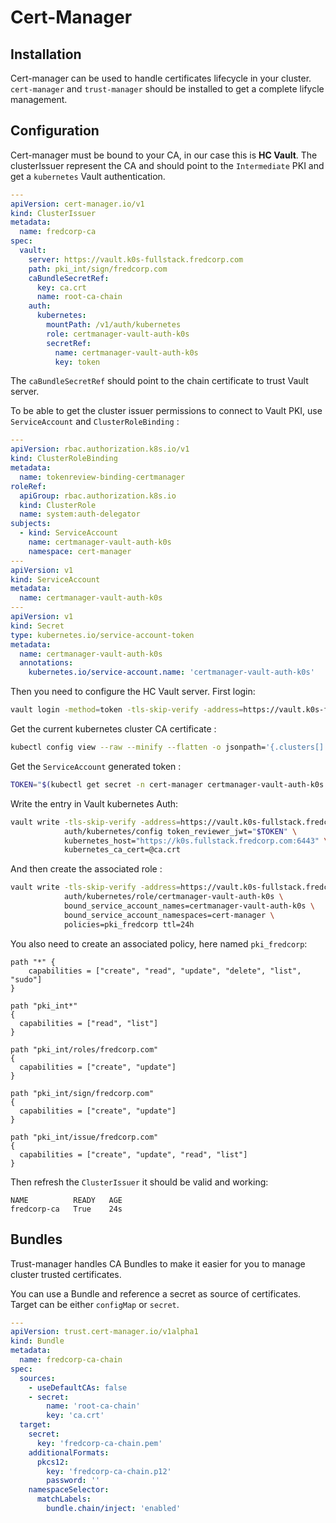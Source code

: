 # Cert-Manager

## Installation

Cert-manager can be used to handle certificates lifecycle in your cluster. `cert-manager` and `trust-manager` should be installed to get a complete lifycle management.

## Configuration

Cert-manager must be bound to your CA, in our case this is **HC Vault**. The clusterIssuer represent the CA and should point to the `Intermediate` PKI and get a `kubernetes` Vault authentication.

```yaml
---
apiVersion: cert-manager.io/v1
kind: ClusterIssuer
metadata:
  name: fredcorp-ca
spec:
  vault:
    server: https://vault.k0s-fullstack.fredcorp.com
    path: pki_int/sign/fredcorp.com
    caBundleSecretRef:
      key: ca.crt
      name: root-ca-chain
    auth:
      kubernetes:
        mountPath: /v1/auth/kubernetes
        role: certmanager-vault-auth-k0s
        secretRef:
          name: certmanager-vault-auth-k0s
          key: token
```

The `caBundleSecretRef` should point to the chain certificate to trust Vault server.

To be able to get the cluster issuer permissions to connect to Vault PKI, use `ServiceAccount` and `ClusterRoleBinding` :

```yaml
---
apiVersion: rbac.authorization.k8s.io/v1
kind: ClusterRoleBinding
metadata:
  name: tokenreview-binding-certmanager
roleRef:
  apiGroup: rbac.authorization.k8s.io
  kind: ClusterRole
  name: system:auth-delegator
subjects:
  - kind: ServiceAccount
    name: certmanager-vault-auth-k0s
    namespace: cert-manager
---
apiVersion: v1
kind: ServiceAccount
metadata:
  name: certmanager-vault-auth-k0s
---
apiVersion: v1
kind: Secret
type: kubernetes.io/service-account-token
metadata:
  name: certmanager-vault-auth-k0s
  annotations:
    kubernetes.io/service-account.name: 'certmanager-vault-auth-k0s'
```

Then you need to configure the HC Vault server. First login:

```bash
vault login -method=token -tls-skip-verify -address=https://vault.k0s-fullstack.fredcorp.com
```

Get the current kubernetes cluster CA certificate :

```bash
kubectl config view --raw --minify --flatten -o jsonpath='{.clusters[].cluster.certificate-authority-data}' | base64 --decode > ca.crt
```

Get the `ServiceAccount` generated token :

```bash
TOKEN="$(kubectl get secret -n cert-manager certmanager-vault-auth-k0s -o jsonpath='{.data.token}' | base64 -d)"
```

Write the entry in Vault kubernetes Auth:

```bash
vault write -tls-skip-verify -address=https://vault.k0s-fullstack.fredcorp.com \
            auth/kubernetes/config token_reviewer_jwt="$TOKEN" \
            kubernetes_host="https://k0s.fullstack.fredcorp.com:6443" \
            kubernetes_ca_cert=@ca.crt
```

And then create the associated role :

```bash
vault write -tls-skip-verify -address=https://vault.k0s-fullstack.fredcorp.com \
            auth/kubernetes/role/certmanager-vault-auth-k0s \
            bound_service_account_names=certmanager-vault-auth-k0s \
            bound_service_account_namespaces=cert-manager \
            policies=pki_fredcorp ttl=24h
```

You also need to create an associated policy, here named `pki_fredcorp`:

```hcl
path "*" {
    capabilities = ["create", "read", "update", "delete", "list", "sudo"]
}

path "pki_int*"
{
  capabilities = ["read", "list"]
}

path "pki_int/roles/fredcorp.com"
{
  capabilities = ["create", "update"]
}

path "pki_int/sign/fredcorp.com"
{
  capabilities = ["create", "update"]
}

path "pki_int/issue/fredcorp.com"
{
  capabilities = ["create", "update", "read", "list"]
}
```

Then refresh the `ClusterIssuer` it should be valid and working:

```console
NAME          READY   AGE
fredcorp-ca   True    24s
```

## Bundles

Trust-manager handles CA Bundles to make it easier for you to manage cluster trusted certificates.

You can use a Bundle and reference a secret as source of certificates. Target can be either `configMap` or `secret`.

```yaml
---
apiVersion: trust.cert-manager.io/v1alpha1
kind: Bundle
metadata:
  name: fredcorp-ca-chain
spec:
  sources:
    - useDefaultCAs: false
    - secret:
        name: 'root-ca-chain'
        key: 'ca.crt'
  target:
    secret:
      key: 'fredcorp-ca-chain.pem'
    additionalFormats:
      pkcs12:
        key: 'fredcorp-ca-chain.p12'
        password: ''
    namespaceSelector:
      matchLabels:
        bundle.chain/inject: 'enabled'
```
